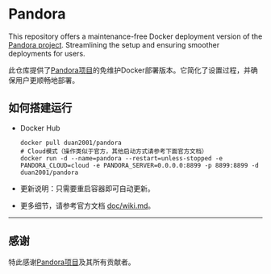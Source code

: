 # Pandora
This repository offers a maintenance-free Docker deployment version of the [Pandora project](https://github.com/zhile-io/pandora). Streamlining the setup and ensuring smoother deployments for users.

此仓库提供了[Pandora项目](https://github.com/zhile-io/pandora)的免维护Docker部署版本。它简化了设置过程，并确保用户更顺畅地部署。

## 如何搭建运行
* Docker Hub

  ```shell
  docker pull duan2001/pandora
  # Cloud模式（操作类似于官方，其他启动方式请参考下面官方文档）
  docker run -d --name=pandora --restart=unless-stopped -e PANDORA_CLOUD=cloud -e PANDORA_SERVER=0.0.0.0:8899 -p 8899:8899 -d duan2001/pandora
  ```

* 更新说明：只需要重启容器即可自动更新。
* 更多细节，请参考官方文档 [doc/wiki.md](https://github.com/zhile-io/pandora/blob/master/doc/wiki.md)。

---

## 感谢
特此感谢[Pandora项目](https://github.com/zhile-io/pandora)及其所有贡献者。
